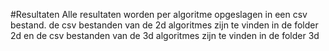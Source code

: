 #Resultaten
Alle resultaten worden per algoritme opgeslagen in een csv bestand. de csv bestanden van de 2d algoritmes zijn te vinden in de folder 2d en de csv bestanden van de 3d algoritmes zijn te vinden in de folder 3d
